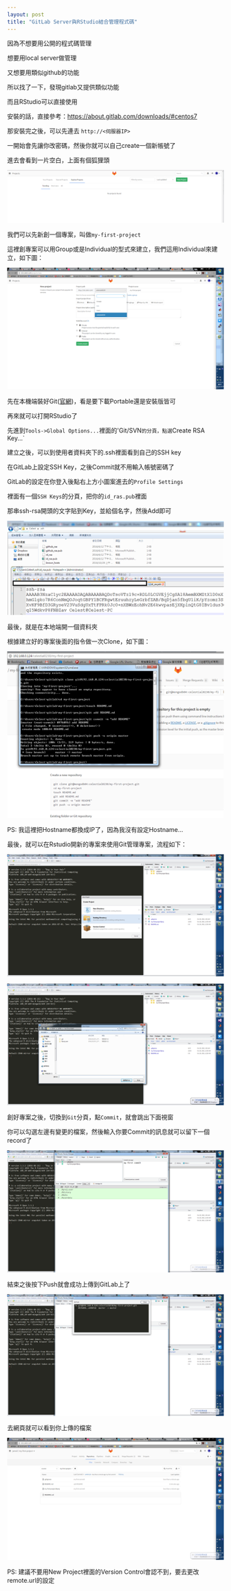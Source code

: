 ```yaml
---
layout: post
title: "GitLab Server與RStudio結合管理程式碼"
---
```



因為不想要用公開的程式碼管理

想要用local server做管理

又想要用類似github的功能

所以找了一下，發現gitlab又提供類似功能

而且RStudio可以直接使用

安裝的話，直接參考：https://about.gitlab.com/downloads/#centos7

那安裝完之後，可以先連去 `http://<伺服器IP>`

一開始會先讓你改密碼，然後你就可以自己create一個新帳號了

進去會看到一片空白，上面有個狐狸頭

![](/images/gitlab3.png)


我們可以先新創一個專案，叫做`my-first-project`

這裡創專案可以用Group或是Individual的型式來建立，我們這用Individual來建立，如下圖：

![](/images/gitlab4.png)


先在本機端裝好Git([官網](https://git-scm.com/))，看是要下載Portable還是安裝版皆可

再來就可以打開RStudio了

先進到`Tools->Global Options...`裡面的'Git/SVN`的分頁，點選`Create RSA Key...`

建立之後，可以到使用者資料夾下的.ssh裡面看到自己的SSH key

在GitLab上設定SSH Key，之後Commit就不用輸入帳號密碼了

GitLab的設定在你登入後點右上方小圖案進去的`Profile Settings`

裡面有一個`SSH Keys`的分頁，把你的`id_ras.pub`裡面

那串ssh-rsa開頭的文字貼到Key，並給個名字，然後Add即可

![](/images/gitlab1.png)


最後，就是在本地端開一個資料夾

根據建立好的專案後面的指令做一次Clone，如下圖：

![](/images/gitlab2.png)

PS: 我這裡把Hostname都換成IP了，因為我沒有設定Hostname...


最後，就可以在Rstudio開新的專案來使用Git管理專案，流程如下：

![](/images/gitlab5.png)

![](/images/gitlab6.png)

創好專案之後，切換到`Git`分頁，點`Commit`，就會跳出下面視窗

你可以勾選左邊有變更的檔案，然後輸入你要Commit的訊息就可以留下一個record了

![](/images/gitlab7.png)

結束之後按下Push就會成功上傳到GitLab上了

![](/images/gitlab8.png)

去網頁就可以看到你上傳的檔案

![](/images/gitlab9.png)

PS: 建議不要用New Project裡面的Version Control會認不到，要去更改remote.url的設定
